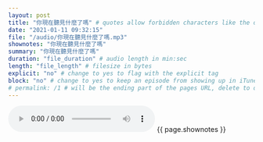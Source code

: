 ```yaml
---
layout: post
title: "你現在聽見什麼了嗎" # quotes allow forbidden characters like the colon
date: "2021-01-11 09:32:15"
file: "/audio/你現在聽見什麼了嗎.mp3"
shownotes: "你現在聽見什麼了嗎"
summary: "你現在聽見什麼了嗎"
duration: "file_duration" # audio length in min:sec
length: "file_length" # filesize in bytes
explicit: "no" # change to yes to flag with the explicit tag
block: "no" # change to yes to keep an episode from showing up in iTunes
# permalink: /1 # will be the ending part of the pages URL, delete to default to the title
---
```


<audio controls>
<source src="{{site.url}}{{site.baseurl}}{{ page.file }}" type="audio/x-mp3">
Your browser does not support the audio element.
</audio>
{{ page.shownotes }}
